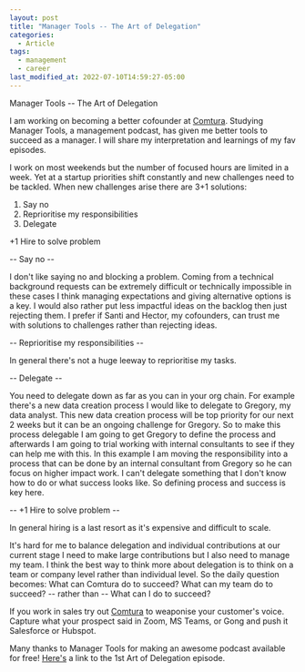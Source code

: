 ```yaml
---
layout: post
title: "Manager Tools -- The Art of Delegation"
categories:
  - Article
tags:
  - management
  - career
last_modified_at: 2022-07-10T14:59:27-05:00
---
```


Manager Tools -- The Art of Delegation

I am working on becoming a better cofounder at [Comtura](https://comtura.ai/). Studying Manager Tools, a management podcast, has given me better tools to succeed as a manager. I will share my interpretation and learnings of my fav episodes.

I work on most weekends but the number of focused hours are limited in a week. Yet at a startup priorities shift constantly and new challenges need to be tackled. When new challenges arise there are 3+1 solutions:

1. Say no
2. Reprioritise my responsibilities
3. Delegate

+1 Hire to solve problem

-- Say no --

I don't like saying no and blocking a problem. Coming from a technical background requests can be extremely difficult or technically impossible in these cases I think managing expectations and giving alternative options is a key. I would also rather put less impactful ideas on the backlog then just rejecting them. I prefer if Santi and Hector, my cofounders, can trust me with solutions to challenges rather than rejecting ideas.

-- Reprioritise my responsibilities --

In general there's not a huge leeway to reprioritise my tasks.

-- Delegate --

You need to delegate down as far as you can in your org chain. For example there's a new data creation process I would like to delegate to Gregory, my data analyst. This new data creation process will be top priority for our next 2 weeks but it can be an ongoing challenge for Gregory. So to make this process delegable I am going to get Gregory to define the process and afterwards I am going to trial working with internal consultants to see if they can help me with this. In this example I am moving the responsibility into a process that can be done by an internal consultant from Gregory so he can focus on higher impact work.
I can't delegate something that I don't know how to do or what success looks like. So defining process and success is key here.

-- +1 Hire to solve problem --

In general hiring is a last resort as it's expensive and difficult to scale.

It's hard for me to balance delegation and individual contributions at our current stage I need to make large contributions but I also need to manage my team. I think the best way to think more about delegation is to think on a team or company level rather than individual level. So the daily question becomes: What can Comtura do to succeed? What can my team do to succeed? -- rather than -- What can I do to succeed?

If you work in sales try out [Comtura](https://comtura.ai/) to weaponise your customer's voice. Capture what your prospect said in Zoom, MS Teams, or Gong and push it Salesforce or Hubspot.

Many thanks to Manager Tools for making an awesome podcast available for free! [Here's](https://www.manager-tools.com/2005/08/the-art-of-delegation) a link to the 1st Art of Delegation episode.

